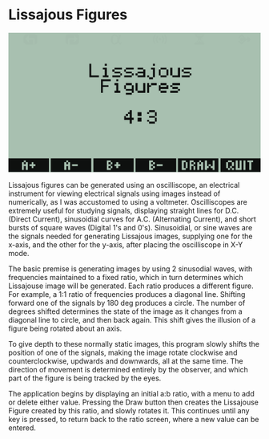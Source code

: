 # Lissajous Figures

![Screenshot of Lissajous Figures](https://github.com/yeri63-hp48g/Lissajous-Figures/blob/main/Lissajous.png)

Lissajous figures can be generated using an oscilliscope, an electrical instrument for viewing electrical signals using images instead of numerically, as I was accustomed to using a voltmeter. Oscilliscopes are extremely useful for studying signals, displaying straight lines for D.C. (Direct Current), sinusoidial curves for A.C. (Alternating Current), and short bursts of square waves (Digital 1's and 0's). Sinusoidial, or sine waves are the signals needed for generating Lissajous images, supplying one for the x-axis, and the other for the y-axis, after placing the oscilliscope in X-Y mode.

The basic premise is generating images by using 2 sinusodial waves, with frequencies maintained to a fixed ratio, which in turn determines which Lissajouse image will be generated. Each ratio produces a different figure. For example, a 1:1 ratio of frequencies produces a diagonal line. Shifting forward one of the signals by 180 deg produces a circle. The number of degrees shifted determines the state of the image as it changes from a diagonal line to circle, and then back again. This shift gives the illusion of a figure being rotated about an axis.

To give depth to these normally static images, this program slowly shifts the position of one of the signals, making the image rotate clockwise and counterclockwise, updwards and downwards, all at the same time. The direction of movement is determined entirely by the observer, and which part of the figure is being tracked by the eyes.

The application begins by displaying an initial a:b ratio, with a menu to add or delete either value. Pressing the Draw button then creates the Lissajouse Figure created by this ratio, and slowly rotates it. This continues until any key is pressed, to return back to the ratio screen, where a new value can be entered. 
